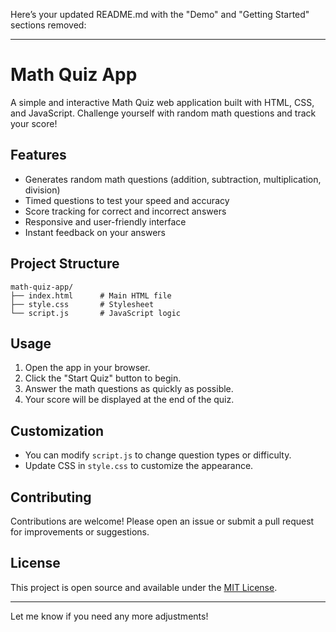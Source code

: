 Here’s your updated README.md with the "Demo" and "Getting Started" sections removed:

---

# Math Quiz App

A simple and interactive Math Quiz web application built with HTML, CSS, and JavaScript. Challenge yourself with random math questions and track your score!

## Features

- Generates random math questions (addition, subtraction, multiplication, division)
- Timed questions to test your speed and accuracy
- Score tracking for correct and incorrect answers
- Responsive and user-friendly interface
- Instant feedback on your answers

## Project Structure

```
math-quiz-app/
├── index.html      # Main HTML file
├── style.css       # Stylesheet
└── script.js       # JavaScript logic
```

## Usage

1. Open the app in your browser.
2. Click the "Start Quiz" button to begin.
3. Answer the math questions as quickly as possible.
4. Your score will be displayed at the end of the quiz.

## Customization

- You can modify `script.js` to change question types or difficulty.
- Update CSS in `style.css` to customize the appearance.

## Contributing

Contributions are welcome! Please open an issue or submit a pull request for improvements or suggestions.

## License

This project is open source and available under the [MIT License](LICENSE).

---

Let me know if you need any more adjustments!
